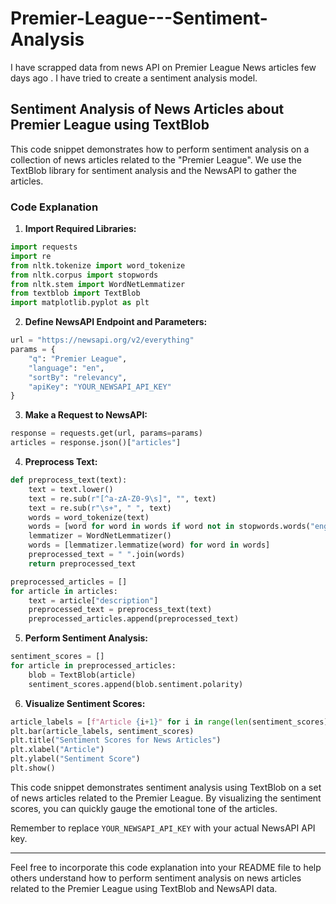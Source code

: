 # Premier-League---Sentiment-Analysis
I have scrapped data from news API on Premier League News articles few days ago . I have tried to create a sentiment analysis model.
## Sentiment Analysis of News Articles about Premier League using TextBlob

This code snippet demonstrates how to perform sentiment analysis on a collection of news articles related to the "Premier League". We use the TextBlob library for sentiment analysis and the NewsAPI to gather the articles.

### Code Explanation

1. **Import Required Libraries:**

```python
import requests
import re
from nltk.tokenize import word_tokenize
from nltk.corpus import stopwords
from nltk.stem import WordNetLemmatizer
from textblob import TextBlob
import matplotlib.pyplot as plt
```

2. **Define NewsAPI Endpoint and Parameters:**

```python
url = "https://newsapi.org/v2/everything"
params = {
    "q": "Premier League",
    "language": "en",
    "sortBy": "relevancy",
    "apiKey": "YOUR_NEWSAPI_API_KEY"
}
```

3. **Make a Request to NewsAPI:**

```python
response = requests.get(url, params=params)
articles = response.json()["articles"]
```

4. **Preprocess Text:**

```python
def preprocess_text(text):
    text = text.lower()
    text = re.sub(r"[^a-zA-Z0-9\s]", "", text)
    text = re.sub(r"\s+", " ", text)
    words = word_tokenize(text)
    words = [word for word in words if word not in stopwords.words("english")]
    lemmatizer = WordNetLemmatizer()
    words = [lemmatizer.lemmatize(word) for word in words]
    preprocessed_text = " ".join(words)
    return preprocessed_text

preprocessed_articles = []
for article in articles:
    text = article["description"]
    preprocessed_text = preprocess_text(text)
    preprocessed_articles.append(preprocessed_text)
```

5. **Perform Sentiment Analysis:**

```python
sentiment_scores = []
for article in preprocessed_articles:
    blob = TextBlob(article)
    sentiment_scores.append(blob.sentiment.polarity)
```

6. **Visualize Sentiment Scores:**

```python
article_labels = [f"Article {i+1}" for i in range(len(sentiment_scores))]
plt.bar(article_labels, sentiment_scores)
plt.title("Sentiment Scores for News Articles")
plt.xlabel("Article")
plt.ylabel("Sentiment Score")
plt.show()
```

This code snippet demonstrates sentiment analysis using TextBlob on a set of news articles related to the Premier League. By visualizing the sentiment scores, you can quickly gauge the emotional tone of the articles.

Remember to replace `YOUR_NEWSAPI_API_KEY` with your actual NewsAPI API key.

---

Feel free to incorporate this code explanation into your README file to help others understand how to perform sentiment analysis on news articles related to the Premier League using TextBlob and NewsAPI data.
